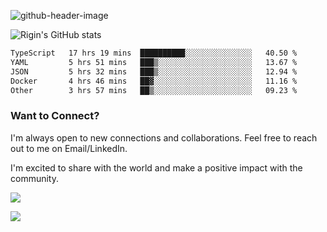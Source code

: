 
![github-header-image](https://github.com/riginoommen/riginoommen/assets/3840244/889cae65-df55-4cda-86cc-bf21bf1f2e96)

![Rigin's GitHub stats](https://github-readme-stats.vercel.app/api?username=riginoommen\&show_icons=true\&show=reviews,discussions_started,discussions_answered,prs_merged,prs_merged_percentage)


<!--START_SECTION:waka-->

```txt
TypeScript   17 hrs 19 mins  ██████████░░░░░░░░░░░░░░░   40.50 %
YAML         5 hrs 51 mins   ███▒░░░░░░░░░░░░░░░░░░░░░   13.67 %
JSON         5 hrs 32 mins   ███▒░░░░░░░░░░░░░░░░░░░░░   12.94 %
Docker       4 hrs 46 mins   ██▓░░░░░░░░░░░░░░░░░░░░░░   11.16 %
Other        3 hrs 57 mins   ██▒░░░░░░░░░░░░░░░░░░░░░░   09.23 %
```

<!--END_SECTION:waka-->

### Want to Connect?

I'm always open to new connections and collaborations. Feel free to reach out to me on Email/LinkedIn.

I'm excited to share with the world and make a positive impact with the community.

![](https://komarev.com/ghpvc/?username=riginoommen)

![](https://hit.yhype.me/github/profile?user_id=3840244)

